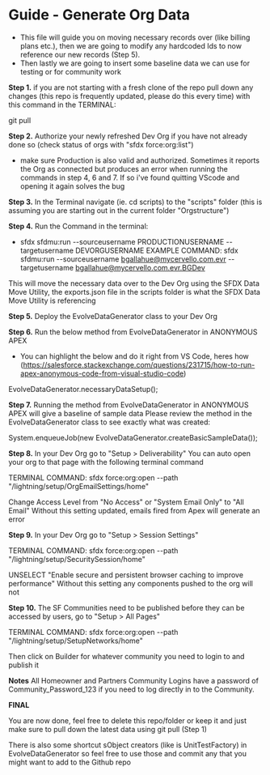 # Guide - Generate Org Data

-   This file will guide you on moving necessary records over (like billing plans etc.), then we are going to modify any hardcoded Ids to now reference our new records (Step 5).
-   Then lastly we are going to insert some baseline data we can use for testing or for community work

**Step 1.**
if you are not starting with a fresh clone of the repo pull down any changes (this repo is frequently updated, please do this every time) with this command in the TERMINAL:

git pull

**Step 2.**
Authorize your newly refreshed Dev Org if you have not already done so (check status of orgs with "sfdx force:org:list")

-   make sure Production is also valid and authorized. Sometimes it reports the Org as connected but produces an error when running the commands in step 4, 6 and 7. If so i've found quitting VScode and opening it again solves the bug

**Step 3.**
In the Terminal navigate (ie. cd scripts) to the "scripts" folder (this is assuming you are starting out in the current folder "Orgstructure")

**Step 4.**
Run the Command in the terminal:

-   sfdx sfdmu:run --sourceusername PRODUCTIONUSERNAME --targetusername DEVORGUSERNAME
    EXAMPLE COMMAND: sfdx sfdmu:run --sourceusername bgallahue@mycervello.com.evr --targetusername bgallahue@mycervello.com.evr.BGDev

This will move the necessary data over to the Dev Org using the SFDX Data Move Utility, the exports.json file in the scripts folder is what the SFDX Data Move Utility is referencing

**Step 5.**
Deploy the EvolveDataGenerator class to your Dev Org

**Step 6.**
Run the below method from EvolveDataGenerator in ANONYMOUS APEX

-   You can highlight the below and do it right from VS Code, heres how (https://salesforce.stackexchange.com/questions/231715/how-to-run-apex-anonymous-code-from-visual-studio-code)

EvolveDataGenerator.necessaryDataSetup();

**Step 7.** Running the method from EvolveDataGenerator in ANONYMOUS APEX will give a baseline of sample data
Please review the method in the EvolveDataGenerator class to see exactly what was created:

System.enqueueJob(new EvolveDataGenerator.createBasicSampleData());

**Step 8.**
In your Dev Org go to "Setup > Deliverability"
You can auto open your org to that page with the following terminal command

TERMINAL COMMAND: sfdx force:org:open --path "/lightning/setup/OrgEmailSettings/home"

Change Access Level from "No Access" or "System Email Only" to "All Email"
Without this setting updated, emails fired from Apex will generate an error

**Step 9.**
In your Dev Org go to "Setup > Session Settings"

TERMINAL COMMAND: sfdx force:org:open --path "/lightning/setup/SecuritySession/home"

UNSELECT "Enable secure and persistent browser caching to improve performance"
Without this setting any components pushed to the org will not

**Step 10.**
The SF Communities need to be published before they can be accessed by users, go to "Setup > All Pages"

TERMINAL COMMAND: sfdx force:org:open --path "/lightning/setup/SetupNetworks/home"

Then click on Builder for whatever community you need to login to and publish it

**Notes**
All Homeowner and Partners Community Logins have a password of Community_Password_123 if you need to log directly in to the Community.

**FINAL**

You are now done, feel free to delete this repo/folder or keep it and just make sure to pull down the latest data using git pull (Step 1)

There is also some shortcut sObject creators (like is UnitTestFactory) in EvolveDataGenerator so feel free to use those and commit any that you might want to add to the Github repo

